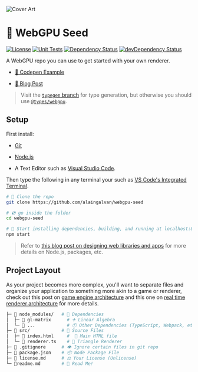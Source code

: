 ![Cover Art](https://alain.xyz/blog/raw-webgpu/assets/cover.jpg)

# 🔺 WebGPU Seed

[![License][license-img]][license-url]
[![Unit Tests][travis-img]][travis-url]
[![Dependency Status][david-img]][david-url]
[![devDependency Status][david-dev-img]][david-dev-url]

A WebGPU repo you can use to get started with your own renderer.

- [🔳 Codepen Example](https://codepen.io/alaingalvan/pen/GRgvLGw)

- [💬 Blog Post](https://alain.xyz/blog/raw-webgpu)

> Visit the [`typegen` branch](https://github.com/alaingalvan/webgpu-seed/tree/typegen) for type generation, but otherwise you should use [`@types/webgpu`](https://www.npmjs.com/package/@webgpu/types).

## Setup

First install:

- [Git](https://git-scm.com/)

- [Node.js](https://nodejs.org/en/)

- A Text Editor such as [Visual Studio Code](https://code.visualstudio.com/).

Then type the following in any terminal your such as [VS Code's Integrated Terminal](https://code.visualstudio.com/docs/editor/integrated-terminal).

```bash
# 🐑 Clone the repo
git clone https://github.com/alaingalvan/webgpu-seed

# 💿 go inside the folder
cd webgpu-seed

# 🔨 Start installing dependencies, building, and running at localhost:8080
npm start
```

> Refer to [this blog post on designing web libraries and apps](https://alain.xyz/blog/designing-a-web-app) for more details on Node.js, packages, etc.

## Project Layout

As your project becomes more complex, you'll want to separate files and organize your application to something more akin to a game or renderer, check out this post on [game engine architecture](https://alain.xyz/blog/game-engine-architecture) and this one on [real time renderer architecture](https://alain.xyz/blog/realtime-renderer-architectures) for more details.

```bash
├─ 📂 node_modules/   # 👶 Dependencies
│  ├─ 📁 gl-matrix      # ➕ Linear Algebra
│  └─ 📁 ...            # 🕚 Other Dependencies (TypeScript, Webpack, etc.)
├─ 📂 src/            # 🌟 Source Files
│  ├─ 📄 index.html     #  📇 Main HTML file
│  └─ 📄 renderer.ts    # 🔺 Triangle Renderer
├─ 📄 .gitignore      # 👁️ Ignore certain files in git repo
├─ 📄 package.json    # 📦 Node Package File
├─ 📄 license.md      # ⚖️ Your License (Unlicense)
└─ 📃readme.md        # 📖 Read Me!
```


[license-img]: https://img.shields.io/:license-unlicense-blue.svg?style=flat-square
[license-url]: https://unlicense.org/
[david-url]: https://david-dm.org/alaingalvan/webgpu-seed
[david-img]: https://david-dm.org/alaingalvan/webgpu-seed/status.svg?style=flat-square
[david-dev-url]: https://david-dm.org/alaingalvan/webgpu-seed#info=devDependencies
[david-dev-img]: https://david-dm.org/alaingalvan/webgpu-seed/dev-status.svg?style=flat-square
[travis-img]: https://img.shields.io/travis/com/alaingalvan/webgpu-seed.svg?style=flat-square
[travis-url]:https://www.travis-ci.com/github/alaingalvan/webgpu-seed